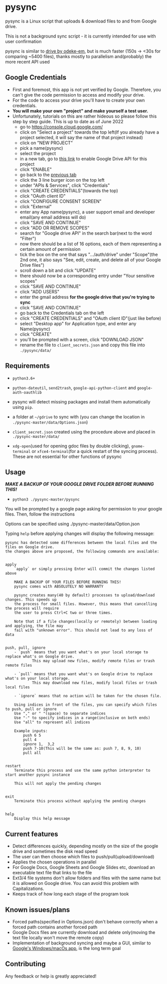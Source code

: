 # pysync

pysync is a Linux script that uploads & download files to and from Google drive.

This is not a background sync script - it is currently intended for use with user confirmation

pysync is similar to [drive by odeke-em](https://github.com/odeke-em/drive), but is much faster (150s -> <30s for comparing ~5400 files), thanks mostly to parallelism and(probably) the more recent API used

## Google Credentials

- First and foremost, this app is not yet verified by Google. Therefore, you can't give the code permission to access and modify your drive.
- For the code to access your drive you'll have to create your own credentials.
- **You will make your own "project" and make yourself a test user.**
- Unfortunately, tutorials on this are rather hideous so please follow this step by step guide. This is up to date as of June 2022
  - go to <https://console.cloud.google.com/>
  - click on "Select a project" towards the top left(If you already have a project selected, it will say the name of that project instead)
  - click on "NEW PROJECT"
  - pick a name(pysync)
  - select the project
  - in a new tab, go to [this link](https://console.cloud.google.com/apis/library/drive.googleapis.com) to enable Google Drive API for this project
  - click "ENABLE"
  - go back to the [previous tab](https://console.cloud.google.com)
  - click the 3 line burger icon on the top left
  - under "APIs & Services", click "Credentials"
  - click "CREATE CREDENTIALS"(towards the top)
  - click "OAuth client ID"
  - click "CONFIGURE CONSENT SCREEN"
  - click "External"
  - enter any App name(pysync), a user support email and developer email(any email address will do)
  - click "SAVE AND CONTINUE"
  - click "ADD OR REMOVE SCOPES"
  - search for "Google drive API" in the search bar(next to the word "Filter")
  - now there should be a list of 16 options, each of them representing a certain amount of permission
  - tick the box on the one that says ".../auth/drive" under "Scope"(the 2nd one, it also says "See, edit, create, and delete all of your Google Drive files")
  - scroll down a bit and click "UPDATE"
  - there should now be a corresponding entry under "Your sensitive scopes"
  - click "SAVE AND CONTINUE"
  - click "ADD USERS"
  - enter the gmail address **for the google drive that you're trying to sync**
  - click "SAVE AND CONTINUE"
  - go back to the Credentials tab on the left
  - click "CREATE CREDENTIALS" and "OAuth client ID"(just like before)
  - select "Desktop app" for Application type, and enter any Name(pysync)
  - click "CREATE"
  - you'll be prompted with a screen, click "DOWNLOAD JSON"
  - rename the file to `client_secrets.json` and copy this file into `./pysync/data/`
  
## Requirements

- `python3.6+`

- `python-dateutil`, `send2trash`, `google-api-python-client` and `google-auth-oauthlib`

- pysync will detect missing packages and install them automatically using `pip`.
  
- a folder at `~/gdrive` to sync with (you can change the location in `./pysync-master/data/Options.json`)

- `client_secret.json` created using the procedure above and placed in `./pysync-master/data/`

- `xdg-open`(used for opening gdoc files by double clicking), `gnome-terminal` or `xfce4-terminal`(for a quick restart of the syncing process). These are not essential for other functions of pysync

## Usage

***MAKE A BACKUP OF YOUR GOOGLE DRIVE FOLDER BEFORE RUNNING THIS!***

- `python3 ./pysync-master/pysync`

You will be prompted by a google page asking for permission to your google files. Then, follow the instructions

Options can be specified using ./pysync-master/data/Option.json

Typing `help` before applying changes will display the following message:

    pysync has detected some differences between the local files and the files on Google drive.
    the changes above are proposed, the following commands are available:


    apply
        `apply` or simply pressing Enter will commit the changes listed above

        MAKE A BACKUP OF YOUR FILES BEFORE RUNNING THIS!
        pysync comes with ABSOLUTELY NO WARRANTY

        pysync creates many(40 by default) processes to upload/download changes. This speeds up
        the process for small files. However, this means that cancelling the process will require
        the user to press Ctrl+C two or three times.
        
        Note that if a file changes(locally or remotely) between loading and applying, the file may
        fail with "unknown error". This should not lead to any loss of data


    push, pull, ignore
        - `push` means that you want what's on your local storage to replace what's on Google drive.
                This may upload new files, modify remote files or trash remote files
                
        - `pull` means that you want what's on Google drive to replace what's on your local storage.
                This may download new files, modify local files or trash local files
                
        - `ignore` means that no action will be taken for the chosen file.

        Using indices in front of the files, you can specify which files to push, pull or ignore
        Use "," or " "(space) to separate indices
        Use "-" to specify indices in a range(inclusive on both ends)
        Use "all" to represent all indices

        Example inputs:
            push 6 5
            pull 4
            ignore 1,  3,2
            push 7-10(This will be the same as: push 7, 8, 9, 10)
            pull all


    restart
        Terminate this process and use the same python interpreter to start another pysync instance

        This will not apply the pending changes


    exit
        Terminate this process without applying the pending changes


    help
        Display this help message

## Current features

- Detect differences quickly, depending mostly on the size of the google drive and sometimes the disk read speed
- The user can then choose which files to push/pull(upload/download)
- Applies the chosen operations in parallel
- For Google Docs, Google Sheets and Google Slides etc, download an executable text file that links to the file
- Ext3/4 file systems don't allow folders and files with the same name but it is allowed on Google drive. You can avoid this problem with Capitalizations.
- Keeps track of how long each stage of the program took

## Known issues/plans

- Forced paths(specified in Options.json) don't behave correctly when a forced path contains another forced path
- Google Docs files are currently download and delete only(moving the text file locally won't move the remote copy)
- Implementation of background syncing and maybe a GUI, similar to [Google's Windows/macOs app](https://www.google.com/drive/download/), is the long term goal

## Contributing

Any feedback or help is greatly appreciated!
